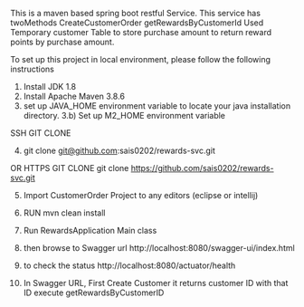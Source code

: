This is a maven based spring boot restful Service. This service has twoMethods
CreateCustomerOrder
getRewardsByCustomerId
Used Temporary customer Table to store purchase amount to return reward points by purchase amount.

To set up this project in local environment, please follow the following instructions

1) Install JDK 1.8
2) Install Apache Maven 3.8.6
3) set up JAVA_HOME environment variable to locate your java installation directory.
   3.b) Set up M2_HOME environment variable

SSH GIT CLONE

4) git clone git@github.com:sais0202/rewards-svc.git

OR HTTPS GIT CLONE
git clone https://github.com/sais0202/rewards-svc.git

5) Import CustomerOrder Project to any editors (eclipse or intellij)

6) RUN mvn clean install
7) Run RewardsApplication Main class
8) then browse to Swagger url http://localhost:8080/swagger-ui/index.html
9) to check the status http://localhost:8080/actuator/health
10) In Swagger URL, First Create Customer it returns customer ID with that ID execute getRewardsByCustomerID